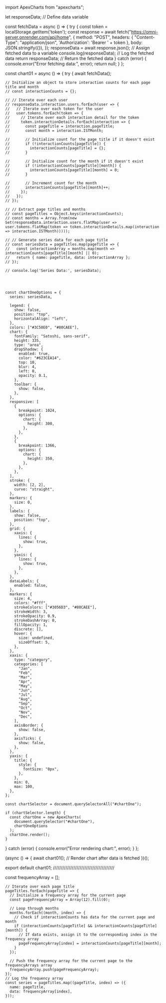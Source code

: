 import ApexCharts from "apexcharts";

let responseData; // Define data variable

const fetchData = async () => {
  try {
    const token = localStorage.getItem('token');
    const response = await fetch("https://omni-server.onrender.com/api/home", {
      method: "POST",
      headers: {
        "Content-Type": "application/json",
        'Authorization': 'Bearer ' + token
      },
      body: JSON.stringify({}),
    });
    responseData = await response.json(); // Assign fetched data to a variable
    console.log(responseData); // Log the fetched data
    return responseData; // Return the fetched data
  } catch (error) {
    console.error("Error fetching data:", error);
    return null;
  }
};

const chart01 = async () => {
  try {
    await fetchData();

    // Initialize an object to store interaction counts for each page title and month
    // const interactionCounts = {};

    // // Iterate over each user
    // responseData.interaction.users.forEach(user => {
    //   // Iterate over each token for the user
    //   user.tokens.forEach(token => {
    //     // Iterate over each interaction detail for the token
    //     token.interactionDetails.forEach(interaction => {
    //       const pageTitle = interaction.pageTitle;
    //       const month = interaction.ISTMonth;

    //       // Initialize count for the page title if it doesn't exist
    //       if (!interactionCounts[pageTitle]) {
    //         interactionCounts[pageTitle] = {};
    //       }

    //       // Initialize count for the month if it doesn't exist
    //       if (!interactionCounts[pageTitle][month]) {
    //         interactionCounts[pageTitle][month] = 0;
    //       }

    //       // Increment count for the month
    //       interactionCounts[pageTitle][month]++;
    //     });
    //   });
    // });

    // // Extract page titles and months
    // const pageTitles = Object.keys(interactionCounts);
    // const months = Array.from(new Set(responseData.interaction.users.flatMap(user => user.tokens.flatMap(token => token.interactionDetails.map(interaction => interaction.ISTMonth)))));

    // // Generate series data for each page title
    // const seriesData = pageTitles.map(pageTitle => {
    //   const interactionArray = months.map(month => interactionCounts[pageTitle][month] || 0);
    //   return { name: pageTitle, data: interactionArray };
    // });

    // console.log('Series Data:', seriesData);




    const chartOneOptions = {
      series: seriesData,

      legend: {
        show: false,
        position: "top",
        horizontalAlign: "left",
      },
      colors: ["#3C50E0", "#80CAEE"],
      chart: {
        fontFamily: "Satoshi, sans-serif",
        height: 335,
        type: "area",
        dropShadow: {
          enabled: true,
          color: "#623CEA14",
          top: 10,
          blur: 4,
          left: 0,
          opacity: 0.1,
        },
        toolbar: {
          show: false,
        },
      },
      responsive: [
        {
          breakpoint: 1024,
          options: {
            chart: {
              height: 300,
            },
          },
        },
        {
          breakpoint: 1366,
          options: {
            chart: {
              height: 350,
            },
          },
        },
      ],
      stroke: {
        width: [2, 2],
        curve: "straight",
      },
      markers: {
        size: 0,
      },
      labels: {
        show: false,
        position: "top",
      },
      grid: {
        xaxis: {
          lines: {
            show: true,
          },
        },
        yaxis: {
          lines: {
            show: true,
          },
        },
      },
      dataLabels: {
        enabled: false,
      },
      markers: {
        size: 4,
        colors: "#fff",
        strokeColors: ["#3056D3", "#80CAEE"],
        strokeWidth: 3,
        strokeOpacity: 0.9,
        strokeDashArray: 0,
        fillOpacity: 1,
        discrete: [],
        hover: {
          size: undefined,
          sizeOffset: 5,
        },
      },
      xaxis: {
        type: "category",
        categories: [
          "Jan",
          "Feb",
          "Mar",
          "Apr",
          "May",
          "Jun",
          "Jul",
          "Aug",
          "Sep",
          "Oct",
          "Nov",
          "Dec",
        ],
        axisBorder: {
          show: false,
        },
        axisTicks: {
          show: false,
        },
      },
      yaxis: {
        title: {
          style: {
            fontSize: "0px",
          },
        },
        min: 0,
        max: 100,
      },
    };

    const chartSelector = document.querySelectorAll("#chartOne");

    if (chartSelector.length) {
      const chartOne = new ApexCharts(
        document.querySelector("#chartOne"),
        chartOneOptions
      );
      chartOne.render();
    }
  } catch (error) {
    console.error("Error rendering chart:", error);
  }
};

(async () => {
  await chart01(); // Render chart after data is fetched
})();

export default chart01;
///////////////////////////////////////




const frequencyArray = [];

    // Iterate over each page title
    pageTitles.forEach(pageTitle => {
      // Initialize a frequency array for the current page
      const pageFrequencyArray = Array(12).fill(0);

      // Loop through months
      months.forEach((month, index) => {
        // Check if interactionCounts has data for the current page and month
        if (interactionCounts[pageTitle] && interactionCounts[pageTitle][month]) {
          // If data exists, assign it to the corresponding index in the frequency array
          pageFrequencyArray[index] = interactionCounts[pageTitle][month];
        }
      });

      // Push the frequency array for the current page to the frequencyArrays array
      frequencyArray.push(pageFrequencyArray);
    });
    // Log the frequency array
    const series = pageTitles.map((pageTitle, index) => ({
      name: pageTitle,
      data: frequencyArray[index],
    }));